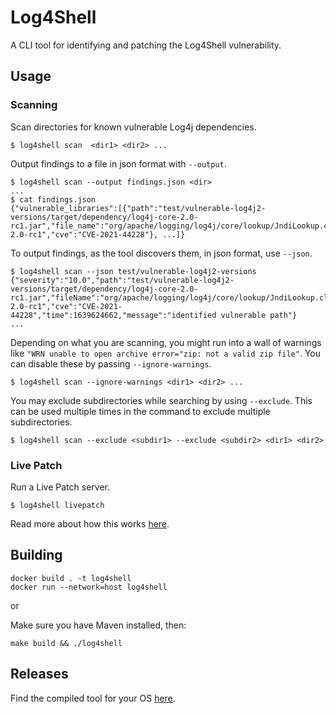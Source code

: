 <!--
  ~ Copyright by LunaSec (owned by Refinery Labs, Inc)
  ~
  ~ Licensed under the Creative Commons Attribution-ShareAlike 4.0 International
  ~ (the "License"); you may not use this file except in compliance with the
  ~ License. You may obtain a copy of the License at
  ~
  ~ https://creativecommons.org/licenses/by-sa/4.0/legalcode
  ~
  ~ See the License for the specific language governing permissions and
  ~ limitations under the License.
  ~
-->
# Log4Shell

A CLI tool for identifying and patching the Log4Shell vulnerability.

## Usage

### Scanning
Scan directories for known vulnerable Log4j dependencies.

```shell
$ log4shell scan  <dir1> <dir2> ...
```

Output findings to a file in json format with `--output`.

```shell
$ log4shell scan --output findings.json <dir>
... 
$ cat findings.json
{"vulnerable_libraries":[{"path":"test/vulnerable-log4j2-versions/target/dependency/log4j-core-2.0-rc1.jar","file_name":"org/apache/logging/log4j/core/lookup/JndiLookup.class","hash":"39a495034d37c7934b64a9aa686ea06b61df21aa222044cc50a47d6903ba1ca8","version_info":"log4j 2.0-rc1","cve":"CVE-2021-44228"}, ...]}
```

To output findings, as the tool discovers them, in json format, use `--json`.

```shell
$ log4shell scan --json test/vulnerable-log4j2-versions 
{"severity":"10.0","path":"test/vulnerable-log4j2-versions/target/dependency/log4j-core-2.0-rc1.jar","fileName":"org/apache/logging/log4j/core/lookup/JndiLookup.class","versionInfo":"log4j 2.0-rc1","cve":"CVE-2021-44228","time":1639624662,"message":"identified vulnerable path"}
...
```

Depending on what you are scanning, you might run into a wall of warnings like `"WRN unable to open archive error="zip: not a valid zip file"`.
You can disable these by passing `--ignore-warnings`.

```shell
$ log4shell scan --ignore-warnings <dir1> <dir2> ...
```

You may exclude subdirectories while searching by using `--exclude`. This can be used multiple times in the command to
exclude multiple subdirectories.

```shell
$ log4shell scan --exclude <subdir1> --exclude <subdir2> <dir1> <dir2>
```

### Live Patch
Run a Live Patch server.

```shell
$ log4shell livepatch
```

Read more about how this works [here](https://www.lunasec.io/docs/blog/log4shell-live-patch/).

## Building

```
docker build . -t log4shell
docker run --network=host log4shell
```

or 

Make sure you have Maven installed, then:
```
make build && ./log4shell
```

## Releases

Find the compiled tool for your OS [here](https://github.com/lunasec-io/lunasec/releases/).

